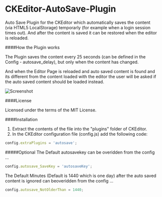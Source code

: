 CKEditor-AutoSave-Plugin
========================

Auto Save Plugin for the CKEditor which automatically saves the content (via HTML5 LocalStorage) temporarly (for example when a login session times out). 
And after the content is saved it can be restored when the editor is reloaded.

####How the Plugin works

The Plugin saves the content every 25 seconds (can be defined in the Config - autosave_delay), but only when the content has changed.

And when the Editor Page is reloaded and auto saved content is found and its different from the content loaded with the editor the user will be asked if the auto saved content should be loaded instead.


![Screenshot](http://www.watchersnet.de/Portals/0/screenshots/dnn/AutoSaveDiffDialog.png)

####License

Licensed under the terms of the MIT License.

####Installation

 1. Extract the contents of the file into the "plugins" folder of CKEditor.
 2. In the CKEditor configuration file (config.js) add the following code:

````js
config.extraPlugins = 'autosave';
````

#####Optional
The Default autosavekey can be overidden from the config ...

````js
config.autosave_SaveKey = 'autosaveKey';
````

The Default Minutes (Default is 1440 which is one day) after the auto saved content is ignored can beoveridden from the config ...

````js
config.autosave_NotOlderThan = 1440;
````
